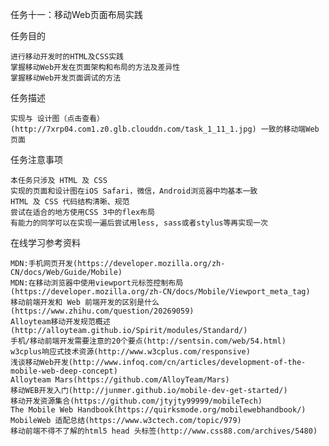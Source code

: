 任务十一：移动Web页面布局实践

任务目的

    进行移动开发时的HTML及CSS实践
    掌握移动Web开发在页面架构和布局的方法及差异性
    掌握移动Web开发页面调试的方法

任务描述

    实现与 设计图（点击查看）(http://7xrp04.com1.z0.glb.clouddn.com/task_1_11_1.jpg) 一致的移动端Web页面

任务注意事项

    本任务只涉及 HTML 及 CSS
    实现的页面和设计图在iOS Safari，微信，Android浏览器中均基本一致
    HTML 及 CSS 代码结构清晰、规范
    尝试在适合的地方使用CSS 3中的flex布局
    有能力的同学可以在实现一遍后尝试用less, sass或者stylus等再实现一次

在线学习参考资料

    MDN:手机网页开发(https://developer.mozilla.org/zh-CN/docs/Web/Guide/Mobile)
    MDN:在移动浏览器中使用viewport元标签控制布局(https://developer.mozilla.org/zh-CN/docs/Mobile/Viewport_meta_tag)
    移动前端开发和 Web 前端开发的区别是什么(https://www.zhihu.com/question/20269059)
    Alloyteam移动开发规范概述(http://alloyteam.github.io/Spirit/modules/Standard/)
    手机/移动前端开发需要注意的20个要点(http://sentsin.com/web/54.html)
    w3cplus响应式技术资源(http://www.w3cplus.com/responsive)
    浅谈移动Web开发(http://www.infoq.com/cn/articles/development-of-the-mobile-web-deep-concept)
    Alloyteam Mars(https://github.com/AlloyTeam/Mars)
    移动WEB开发入门(http://junmer.github.io/mobile-dev-get-started/)
    移动开发资源集合(https://github.com/jtyjty99999/mobileTech)
    The Mobile Web Handbook(https://quirksmode.org/mobilewebhandbook/)
    MobileWeb 适配总结(https://www.w3ctech.com/topic/979)
    移动前端不得不了解的html5 head 头标签(http://www.css88.com/archives/5480)
